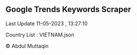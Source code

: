 

## Google Trends Keywords Scraper 
 
Last Update 11-05-2023 , 13:27:10

Country List :
VIETNAM.json



© Abdul Muttaqin 

